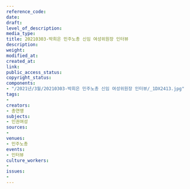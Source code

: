 ```yaml
---
reference_code: 
date: 
draft: 
level_of_description: 
media_type: 
title: 20210303-박희은 민주노총 신임 여성위원장 인터뷰
description: 
weight: 
modified_at: 
created_at: 
link: 
public_access_status: 
copyright_status: 
components:
- "/2021년/3월/20210303-박희은 민주노총 신임 여성위원장 인터뷰/_1DX2413.jpg"
tags:
- 
creators:
- 총연맹
subjects:
- 인권여성
sources:
- 
venues:
- 민주노총
events:
- 인터뷰
culture_workers:
- 
issues:
- 
---
```

